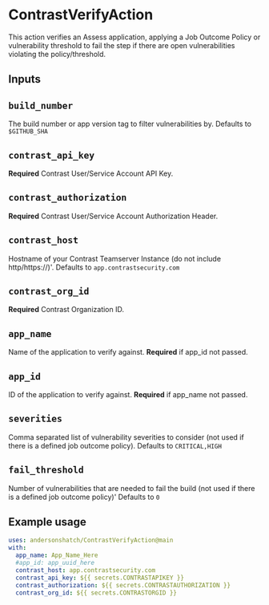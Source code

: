 # ContrastVerifyAction

This action verifies an Assess application, applying a Job Outcome Policy or vulnerability threshold to fail the step if there are open vulnerabilities violating the policy/threshold.

## Inputs

## `build_number`

The build number or app version tag to filter vulnerabilities by.
Defaults to `$GITHUB_SHA`

## `contrast_api_key`

**Required** Contrast User/Service Account API Key.

## `contrast_authorization`

**Required** Contrast User/Service Account Authorization Header.

## `contrast_host`

Hostname of your Contrast Teamserver Instance (do not include http/https://)'.
Defaults to `app.contrastsecurity.com`

## `contrast_org_id`

**Required** Contrast Organization ID.

## `app_name`

Name of the application to verify against. **Required** if app_id not passed.

## `app_id`

ID of the application to verify against. **Required** if app_name not passed.

## `severities`

Comma separated list of vulnerability severities to consider (not used if there is a defined job outcome policy).
Defaults to `CRITICAL,HIGH`

## `fail_threshold`

Number of vulnerabilities that are needed to fail the build (not used if there is a defined job outcome policy)'
Defaults to `0`


## Example usage

```yaml
uses: andersonshatch/ContrastVerifyAction@main
with:
  app_name: App_Name_Here
  #app_id: app_uuid_here
  contrast_host: app.contrastsecurity.com
  contrast_api_key: ${{ secrets.CONTRASTAPIKEY }}
  contrast_authorization: ${{ secrets.CONTRASTAUTHORIZATION }}
  contrast_org_id: ${{ secrets.CONTRASTORGID }}
```
